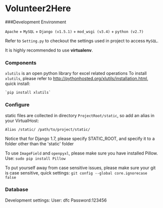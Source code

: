 Volunteer2Here
===========

###Development Environment

`Apache` + `MySQL` + `Django (v1.5.1)` + `mod_wsgi (v3.4)` + `python (v2.7)`

Refer to `Setting.py` to checkout the settings used in project to access `MySQL`.

It is highly recommended to use **virtualenv**.

### Components

`xlutils` is an open python library for excel related operations
To install `xlutils`, please refer to http://pythonhosted.org/xlutils/installation.html, quick install:

	`pip install xlutils`
	

### Configure

static files are collected in directory `ProjectRoot/static`, so add an alias in your VirtualHost:

	Alias /static/ /path/to/project/static/
	
Notice that for Django 1.7, please specify STATIC_ROOT, and specify it to a folder other than the 'static' folder



To use `ImageField` and `openpyxl`, please make sure you have installed Pillow. Use:
	`sudo pip install Pillow`
	
To put yourself away from case sensitive issues, please make sure your git is case sensitive, quick settings:
	`git config --global core.ignorecase false`


### Database

Development settings: 
	User: dfc 
	Password:123456
